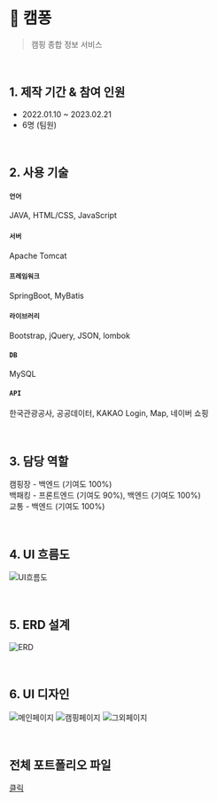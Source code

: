 # :pushpin: 캠퐁
>캠핑 종합 정보 서비스

</br>

## 1. 제작 기간 & 참여 인원
- 2022.01.10 ~ 2023.02.21 
- 6명 (팀원)

</br>

## 2. 사용 기술
#### `언어`
JAVA, HTML/CSS, JavaScript
#### `서버`
Apache Tomcat
#### `프레임워크`
SpringBoot, MyBatis
#### `라이브러리`
Bootstrap, jQuery, JSON, lombok
#### `DB`
MySQL
#### `API`
한국관광공사, 공공데이터, KAKAO Login, Map, 네이버 쇼핑

</br>

## 3. 담당 역할
캠핑장 - 백엔드 (기여도 100%)</br>
백패킹 - 프론트엔드 (기여도 90%), 백엔드 (기여도 100%)</br>
교통 - 백엔드 (기여도 100%)

</br>

## 4. UI 흐름도
![UI흐름도](https://github.com/user-attachments/assets/9e1623dd-8ef4-4098-a599-6f30d72375a9)

</br>

## 5. ERD 설계
![ERD](https://github.com/user-attachments/assets/21046c33-18a7-4a71-98f2-0a90abbd4477)

</br>

## 6. UI 디자인
![메인페이지](https://github.com/user-attachments/assets/90f8b1a3-97c9-4b1b-befb-4fe6b0406c19)
![캠핑페이지](https://github.com/user-attachments/assets/2ec58618-6ffc-4642-9c99-4fc446155f57)
![그외페이지](https://github.com/user-attachments/assets/0c13f188-278b-4010-9763-a33db5ea6b1b)

</br>

## 전체 포트폴리오 파일
[클릭](https://drive.google.com/file/d/1Oo9cxf7VXek7vKyG5htGYFld9QljKtgz/view?usp=sharing)
